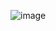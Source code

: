 ![image](https://user-images.githubusercontent.com/101057012/199015867-dcdc2162-d6a7-4efb-9ac9-bd55fc206a64.png)
